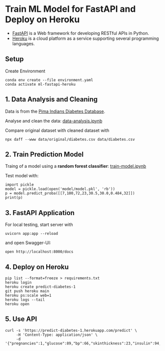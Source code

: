 # Train ML Model for FastAPI and Deploy on Heroku

* [FastAPI](https://fastapi.tiangolo.com) is a Web framework for developing RESTful APIs in Python.
* [Heroku](https://www.heroku.com) is a cloud platform as a service supporting several programming languages.

## Setup

Create Environment

    conda env create --file environment.yaml
    conda activate ml-fastapi-heroku

## 1. Data Analysis and Cleaning

Data is from the [Pima Indians Diabetes Database](https://data.world/data-society/pima-indians-diabetes-database).

Analyse and clean the data: [data-analysis.ipynb](./data-analysis.ipynb)

Compare original dataset with cleaned dataset with

    npx daff --www data/original/diabetes.csv data/diabetes.csv

## 2. Train Prediction Model

Traing of a model using a **random forest classifier**: [train-model.ipynb](./train-model.ipynb)

Test model with:

    import pickle
    model = pickle.load(open('model/model.pkl', 'rb'))
    p = model.predict_proba([[7,100,72,23,30.5,30.0,0.484,32]])
    print(p)

## 3. FastAPI Application

For local testing, start server with

    uvicorn app:app --reload

and open Swagger-UI:

    open http://localhost:8000/docs

## 4. Deploy on Heroku

    pip list --format=freeze > requirements.txt
    heroku login
    heroku create predict-diabetes-1
    git push heroku main
    heroku ps:scale web=1
    heroku logs --tail
    heroku open

## 5. Use API

    curl -s 'https://predict-diabetes-1.herokuapp.com/predict' \
         -H 'Content-Type: application/json' \
         -d '{"pregnancies":1,"glucose":89,"bp":66,"skinthickness":23,"insulin":94,"bmi":43,"dpf":0.167,"age":21}'
